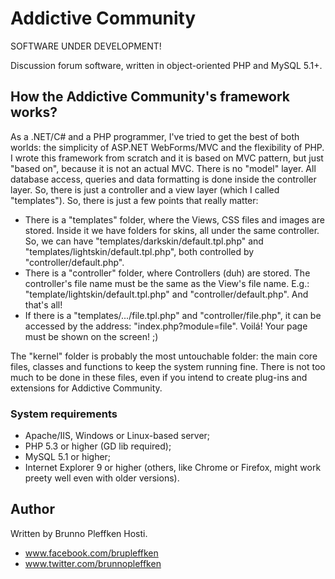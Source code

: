 Addictive Community
===================

SOFTWARE UNDER DEVELOPMENT!

Discussion forum software, written in object-oriented PHP and MySQL 5.1+.

## How the Addictive Community's framework works? ##

As a .NET/C# and a PHP programmer, I've tried to get the best of both worlds: the simplicity of ASP.NET WebForms/MVC and the flexibility of PHP. I wrote this framework from scratch and it is based on MVC pattern, but just "based on", because it is not an actual MVC. There is no "model" layer. All database access, queries and data formatting is done inside the controller layer. So, there is just a controller and a view layer (which I called "templates"). So, there is just a few points that really matter:

* There is a "templates" folder, where the Views, CSS files and images are stored. Inside it we have folders for skins, all under the same controller. So, we can have "templates/darkskin/default.tpl.php" and "templates/lightskin/default.tpl.php", both controlled by "controller/default.php".
* There is a "controller" folder, where Controllers (duh) are stored. The controller's file name must be the same as the View's file name. E.g.: "template/lightskin/default.tpl.php" and "controller/default.php". And that's all!
* If there is a "templates/.../file.tpl.php" and "controller/file.php", it can be accessed by the address: "index.php?module=file". Voilá! Your page must be shown on the screen! ;)

The "kernel" folder is probably the most untouchable folder: the main core files, classes and functions to keep the system running fine. There is not too much to be done in these files, even if you intend to create plug-ins and extensions for Addictive Community.

### System requirements ###

* Apache/IIS, Windows or Linux-based server;
* PHP 5.3 or higher (GD lib required);
* MySQL 5.1 or higher;
* Internet Explorer 9 or higher (others, like Chrome or Firefox, might work preety well even with older versions).

## Author ##

Written by Brunno Pleffken Hosti.
* www.facebook.com/brupleffken
* www.twitter.com/brunnopleffken